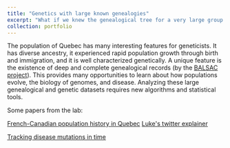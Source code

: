 ```yaml
---
title: "Genetics with large known genealogies"
excerpt: "What if we knew the genealogical tree for a very large group of individuals? <br/><img src='/images/big_sim.jpg'>"
collection: portfolio
---
```

The population of Quebec has many interesting features for geneticists. 
It has diverse ancestry, it experienced rapid population growth through birth and immigration, 
and it is well characterized genetically. 
A unique feature is the existence of deep and complete genealogical records 
(by the [BALSAC project]( https://balsac.uqac.ca/?lang=en)). 
This provides many opportunities to learn about how populations evolve, 
the biology of genomes, and disease. 
Analyzing these large genealogical and genetic datasets requires new algorithms and 
statistical tools. 

Some papers from the lab:

[French-Canadian population history in Quebec](https://www.biorxiv.org/content/10.1101/2022.07.20.500680v1)
[Luke's twitter explainer](https://twitter.com/LukeAnderTroc/status/1550196819916980229)


[Tracking disease mutations in time](
https://www.ncbi.nlm.nih.gov/pmc/articles/PMC6288464/)
